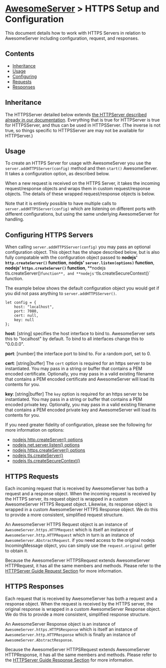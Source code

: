 # [AwesomeServer](../README.md) > HTTPS Setup and Configuration

This document details how to work with HTTPS Servers in relation to AwesomeServer including configuration, request, and responses.

## Contents
 - [Inheritance](#inheritance)
 - [Usage](#usage)
 - [Configuring](#configuring-http-servers)
 - [Requests](#http-requests)
 - [Responses](#http-responses)

## Inheritance

The HTTPSServer detailed below extends [the HTTPServer described already in our documentation](./Advanced_HTTP.md). Everything that is true for HTTPServer is true for HTTPSServer, and thus can be used in HTTPSServer.  (The inverse is not true, so things specific to HTTPSServer are may not be available for HTTPServer.)

## Usage

To create an HTTPS Server for usage with AwesomeServer you use the `server.addHTTPSServer(config)` method and then `start()` AwesomeServer.  It takes a configuration option, as described below.

When a new request is received on the HTTPS Server, it takes the incoming request/response objects and wraps them in custom request/response objects.  The details of these wrapped request/response objects is below.

Note that it is entirely possible to have multiple calls to `server.addHTTPSServer(config)` which are listening on different ports with different configurations, but using the same underlying AwesomeServer for handling.

## Configuring HTTPS Servers

When calling `server.addHTTPSServer(config)` you may pass an optional configuration object.  This object has the shape described below, but is also fully compatable with the configuration object passed to **nodejs' `http.createServer()` function**, **nodejs' `server.listen(options)` function**, **nodejs' `https.createServer()` function**, **nodejs` `tls.createServer()` function**, and **nodejs' `tls.createSecureContext()` function.

The example below shows the default configuration object you would get if you did not pass anything to `server.addHTTPSServer()`.

```
let config = {
	host: "localhost",
	port: 7080,
	cert: null,
	key: null
};
```

**host**: [string] specifies the host interface to bind to. AwesomeServer sets this to "localhost" by default. To bind to all interfaces change this to "0.0.0.0".

**port**: [number] the interface port to bind to. For a random port, set to 0.

**cert**: [string|buffer] The `cert` option is required for an https server to be instantiated.  You may pass in a string or buffer that contains a PEM encoded certificate.  Optionally, you may pass in a valid existing filename that contains a PEM encoded certificate and AwesomeServer will load its contents for you.

**key**: [string|buffer] The `key` option is required for an https server to be instantiated.  You may pass in a string or buffer that contains a PEM encoded private key.  Optionally, you may pass in a valid existing filename that contains a PEM encoded private key and AwesomeServer will load its contents for you.

If you need greater fidelity of configuration, please see the following for more information on options:

 - [nodejs http.createServer() options](https://nodejs.org/dist/latest-v10.x/docs/api/http.html#http_http_createserver_options_requestlistener)
 - [nodejs net.server.listen() options](https://nodejs.org/dist/latest-v10.x/docs/api/net.html#net_server_listen_options_callback)
 - [nodejs https.createServer() options](https://nodejs.org/dist/latest-v10.x/docs/api/https.html#https_https_createserver_options_requestlistener)
 - [nodejs tls.createServer()](https://nodejs.org/dist/latest-v10.x/docs/api/tls.html#tls_tls_createserver_options_secureconnectionlistener)
 - [nodejs tls.createSecureContext()](https://nodejs.org/dist/latest-v10.x/docs/api/tls.html#tls_tls_createsecurecontext_options)

## HTTPS Requests

Each incoming request that is received by AwesomeServer has both a request and a response object. When the incoming request is received by the HTTPS server, its request object is wrapped in a custom AwesomeServer HTTPS Request object.  Likewise, its response object is wrapped in a custom AwesomeServer HTTPS Response object. We do this to provide a more consistent, simplified request structure.

An AwesomeServer HTTPS Request object is an instance of `AwesomeServer.https.HTTPRequest` which is itself an instance of `AwesomeServer.http.HTTPRequest` which in turn is an instance of `AwesomeServer.AbstractRequest`. if you need access to the original nodejs IncomingMessage object, you can simply use the `request.original` getter to obtain it.

Because the AwesomeServer HTTPSRequest extends AwesomeServer HTTPRequest, it has all the same members and methods.  Please refer to the [HTTPServer Guide Request Section](./Advanved_HTTP.md#http-request) for more information.

## HTTPS Responses

Each request that is received by AwesomeServer has both a request and a response object. When the request is received by the HTTPS server, the original response is wrapped in a custom AwesomeServer Response object.  We do this to provide a more consistent, simplified response structure.

An AwesomeServer Response object is an instance of `AwesomeServer.https.HTTPSResponse` which is itself an instance of `AwesomeServer.http.HTTPResponse` which is finally an instance of `AwesomeServer.AbstractResponse`.

Because the AwesomeServer HTTPSRequest extends AwesomeServer HTTPResponse, it has all the same members and methods.  Please refer to the [HTTPServer Guide Response Section](./Advanved_HTTP.md#http-response) for more information.
